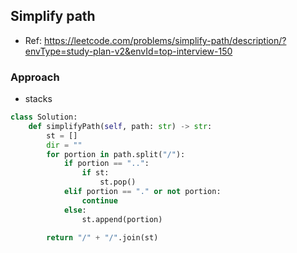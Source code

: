 
## Simplify path
- Ref: https://leetcode.com/problems/simplify-path/description/?envType=study-plan-v2&envId=top-interview-150


### Approach
- stacks

```py
class Solution:
    def simplifyPath(self, path: str) -> str:
        st = []
        dir = ""
        for portion in path.split("/"):
            if portion == "..":
                if st:
                    st.pop()
            elif portion == "." or not portion:
                continue
            else:
                st.append(portion)
        
        return "/" + "/".join(st)
```